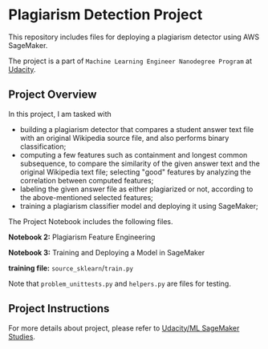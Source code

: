 # Plagiarism Detection Project
This repository includes files for deploying a plagiarism detector using AWS SageMaker. 

The project is a part of `Machine Learning Engineer Nanodegree Program` at [Udacity](https://www.udacity.com/).

## Project Overview
In this project, I am tasked with 
- building a plagiarism detector that compares a student answer text file with an original Wikipedia source file, and also performs binary classification; 
- computing a few features such as containment and longest common subsequence, to compare the similarity of the given answer text and the original Wikipedia text file; selecting "good" features by analyzing the correlation between computed features; 
- labeling the given answer file as either plagiarized or not, according to the above-mentioned selected features;
- training a plagiarism classifier model and deploying it using SageMaker;

The Project Notebook includes the following files.

**Notebook 2:** Plagiarism Feature Engineering

**Notebook 3:** Training and Deploying a Model in SageMaker

**training file:** `source_sklearn`/`train.py`

Note that `problem_unittests.py` and `helpers.py` are files for testing.

## Project Instructions 
For more details about project, please refer to [Udacity/ML SageMaker Studies](https://github.com/udacity/ML_SageMaker_Studies/tree/master/Project_Plagiarism_Detection). 
